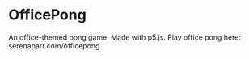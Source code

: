 # OfficePong
An office-themed pong game. Made with p5.js. Play office pong here: serenaparr.com/officepong

